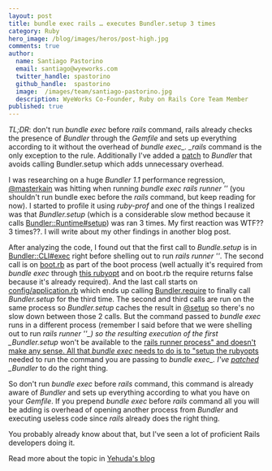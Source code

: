```yaml
---
layout: post
title: bundle exec rails … executes Bundler.setup 3 times
category: Ruby
hero_image: /blog/images/heros/post-high.jpg
comments: true
author:
  name: Santiago Pastorino
  email: santiago@wyeworks.com
  twitter_handle: spastorino
  github_handle:  spastorino
  image:  /images/team/santiago-pastorino.jpg
  description: WyeWorks Co-Founder, Ruby on Rails Core Team Member
published: true
---
```

*TL;DR*: don't run *bundle exec* before *rails* command, rails already checks the presence of *Bundler* through the *Gemfile* and sets up everything according to it without the overhead of *bundle exec_. _rails* command is the only exception to the rule. Additionally I've added a [patch](https://github.com/carlhuda/bundler/commit/2c838255ccadadeab5298b7c2bbc39035e59f248) to *Bundler* that avoids calling Bundler.setup which adds unnecessary overhead.

<!--more-->

I was researching on a huge *Bundler 1.1* performance regression, [@masterkain](http://twitter.com/masterkain) was hitting when running *bundle exec rails runner ''* (you shouldn't run bundle exec before the *rails* command, but keep reading for now). I started to profile it using *ruby-prof* and one of the things I realized was that *Bundler.setup* (which is a considerable slow method because it calls [Bundler::Runtime#setup](https://github.com/carlhuda/bundler/blob/2a38a24a295b6e978f0c982d454a3a9f11399abc/lib/bundler/runtime.rb#L7-42)) was ran 3 times. My first reaction was WTF?? 3 times??. I will write about my other findings in another blog post.

After analyzing the code, I found out that the first call to *Bundle.setup* is in [Bundler::CLI#exec](https://github.com/carlhuda/bundler/blob/2a38a24a295b6e978f0c982d454a3a9f11399abc/lib/bundler/cli.rb#L398) right before shelling out to run _rails runner ''_.
The second call is on [boot.rb](https://github.com/rails/rails/blob/d2abe28ed342443f8c374a6e02977ccb0c3b3f95/railties/lib/rails/generators/rails/app/templates/config/boot.rb#L6) as part of the boot process (well actually it's required from *bundle exec* through [this rubyopt](https://github.com/carlhuda/bundler/blob/2a38a24a295b6e978f0c982d454a3a9f11399abc/lib/bundler/runtime.rb#L227) and on boot.rb the require returns false because it's already required).
And the last call starts on [config/application.rb](https://github.com/rails/rails/blob/d2abe28ed342443f8c374a6e02977ccb0c3b3f95/railties/lib/rails/generators/rails/app/templates/config/application.rb#L17)
which ends up calling [Bundler.require](https://github.com/carlhuda/bundler/blob/2a38a24a295b6e978f0c982d454a3a9f11399abc/lib/bundler.rb#L120-122) to finally call *Bundler.setup* for the third time. 
The second and third calls are run on the same process so *Bundler.setup* caches the result in [@setup](https://github.com/carlhuda/bundler/blob/2a38a24a295b6e978f0c982d454a3a9f11399abc/lib/bundler.rb#L105) so there's no slow down between those 2 calls.
But the command passed to *bundle exec* runs in a different process (remember I said before that we were shelling out to run *rails runner ''_) so the resulting execution of the first _Bundler.setup* won't be available to the [rails runner process" and doesn't make any sense. All that *bundle exec* needs to do is to "setup the rubyopts](https://github.com/carlhuda/bundler/blob/2a38a24a295b6e978f0c982d454a3a9f11399abc/lib/bundler/runtime.rb#L209-231) needed to run the command you are passing to *bundle exec_. I've [patched](https://github.com/carlhuda/bundler/commit/2c838255ccadadeab5298b7c2bbc39035e59f248) _Bundler* to do the right thing.

So don't run *bundle exec* before *rails* command, this command is already aware of *Bundler* and sets up everything according to what you have on your _Gemfile_.
If you prepend *bundle exec* before *rails* command all you will be adding is overhead of opening another process from *Bundler* and executing useless code since *rails* already does the right thing.

You probably already know about that, but I've seen a lot of proficient Rails developers doing it.

Read more about the topic in [Yehuda's blog](http://yehudakatz.com/2011/05/30/gem-versioning-and-bundler-doing-it-right/)
